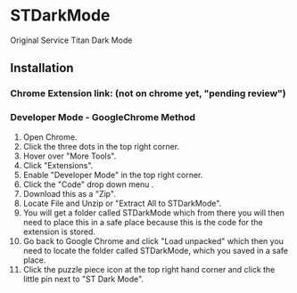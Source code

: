 # STDarkMode
Original Service Titan Dark Mode

## Installation

### Chrome Extension link: (not on chrome yet, "pending review")

### Developer Mode - GoogleChrome Method
1) Open Chrome.
2) Click the three dots in the top right corner.
3) Hover over "More Tools".
4) Click "Extensions".
5) Enable "Developer Mode" in the top right corner.
6) Click the "Code" drop down menu .
7) Download this as a "Zip".
8) Locate File and Unzip or "Extract All to STDarkMode".
9) You will get a folder called STDarkMode which from there you will then need to place this in a safe place because this is the code for the extension is stored.
10) Go back to Google Chrome and click "Load unpacked" which then you need to locate the folder called STDarkMode, which you saved in a safe place.
11) Click the puzzle piece icon at the top right hand corner and click the little pin next to "ST Dark Mode".
